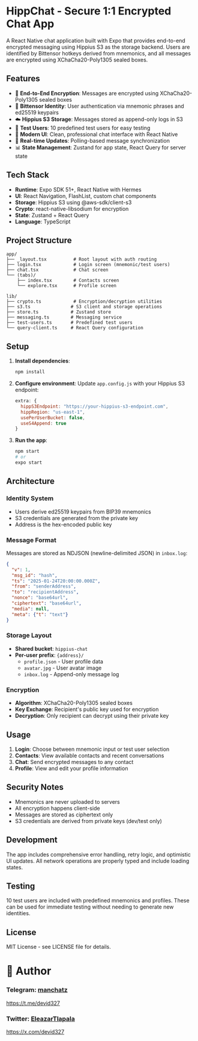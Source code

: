 # HippChat - Secure 1:1 Encrypted Chat App

A React Native chat application built with Expo that provides end-to-end encrypted messaging using Hippius S3 as the storage backend. Users are identified by Bittensor hotkeys derived from mnemonics, and all messages are encrypted using XChaCha20-Poly1305 sealed boxes.

## Features

- 🔐 **End-to-End Encryption**: Messages are encrypted using XChaCha20-Poly1305 sealed boxes
- 🔑 **Bittensor Identity**: User authentication via mnemonic phrases and ed25519 keypairs
- ☁️ **Hippius S3 Storage**: Messages stored as append-only logs in S3
- 👥 **Test Users**: 10 predefined test users for easy testing
- 📱 **Modern UI**: Clean, professional chat interface with React Native
- 🔄 **Real-time Updates**: Polling-based message synchronization
- 📊 **State Management**: Zustand for app state, React Query for server state

## Tech Stack

- **Runtime**: Expo SDK 51+, React Native with Hermes
- **UI**: React Navigation, FlashList, custom chat components
- **Storage**: Hippius S3 using @aws-sdk/client-s3
- **Crypto**: react-native-libsodium for encryption
- **State**: Zustand + React Query
- **Language**: TypeScript

## Project Structure

```
app/
├── _layout.tsx          # Root layout with auth routing
├── login.tsx            # Login screen (mnemonic/test users)
├── chat.tsx             # Chat screen
└── (tabs)/
    ├── index.tsx        # Contacts screen
    └── explore.tsx      # Profile screen

lib/
├── crypto.ts            # Encryption/decryption utilities
├── s3.ts               # S3 client and storage operations
├── store.ts            # Zustand store
├── messaging.ts        # Messaging service
├── test-users.ts       # Predefined test users
└── query-client.ts     # React Query configuration
```

## Setup

1. **Install dependencies**:
   ```bash
   npm install
   ```

2. **Configure environment**:
   Update `app.config.js` with your Hippius S3 endpoint:
   ```javascript
   extra: {
     hippS3Endpoint: "https://your-hippius-s3-endpoint.com",
     hippRegion: "us-east-1",
     usePerUserBucket: false,
     useS4Append: true
   }
   ```

3. **Run the app**:
   ```bash
   npm start
   # or
   expo start
   ```

## Architecture

### Identity System
- Users derive ed25519 keypairs from BIP39 mnemonics
- S3 credentials are generated from the private key
- Address is the hex-encoded public key

### Message Format
Messages are stored as NDJSON (newline-delimited JSON) in `inbox.log`:
```json
{
  "v": 1,
  "msg_id": "hash",
  "ts": "2025-01-24T20:00:00.000Z",
  "from": "senderAddress",
  "to": "recipientAddress", 
  "nonce": "base64url",
  "ciphertext": "base64url",
  "media": null,
  "meta": {"t": "text"}
}
```

### Storage Layout
- **Shared bucket**: `hippius-chat`
- **Per-user prefix**: `{address}/`
  - `profile.json` - User profile data
  - `avatar.jpg` - User avatar image
  - `inbox.log` - Append-only message log

### Encryption
- **Algorithm**: XChaCha20-Poly1305 sealed boxes
- **Key Exchange**: Recipient's public key used for encryption
- **Decryption**: Only recipient can decrypt using their private key

## Usage

1. **Login**: Choose between mnemonic input or test user selection
2. **Contacts**: View available contacts and recent conversations
3. **Chat**: Send encrypted messages to any contact
4. **Profile**: View and edit your profile information

## Security Notes

- Mnemonics are never uploaded to servers
- All encryption happens client-side
- Messages are stored as ciphertext only
- S3 credentials are derived from private keys (dev/test only)

## Development

The app includes comprehensive error handling, retry logic, and optimistic UI updates. All network operations are properly typed and include loading states.

## Testing

10 test users are included with predefined mnemonics and profiles. These can be used for immediate testing without needing to generate new identities.

## License

MIT License - see LICENSE file for details.

# 👤 Author

### Telegram: [manchatz](https://t.me/manchatz)

https://t.me/devid327

### Twitter: [EleazarTlapala](https://x.com/EleazarTlapala)

https://x.com/devid327